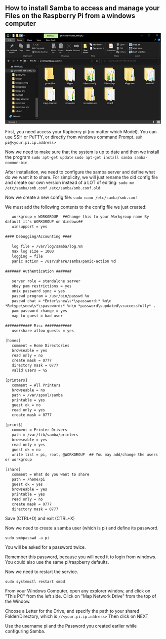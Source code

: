 ## How to install Samba to access and manage your Files on the Raspberry Pi from a windows computer

![alt text](https://github.com/kanawati975/Voron_Switchwire/blob/main/Images/smb.JPG)






First, you need access your Rapberry pi (no matter which Model).
You can use SSH or PuTTY, or directly from windows command Prompt.
`ssh pi@<your.pi.ip.address>`

Now we need to make sure that the system is up to date and then we install the program
`sudo apt-get update`
`sudo apt-get install samba samba-common-bin`

After installation, we need to configure the samba server and define what do we want it to share.
For simplicity, we will just rename the old config file and create our own version instead of a LOT of editing:
```sudo mv /etc/samba/smb.conf /etc/samba/smb.conf.old```

Now we create a new config file:
```sudo nano /etc/samba/smb.conf```

We must add the following contents to the config file we just created:
```[global]
   workgroup = WORKGROUP  ##Change this to your Workgroup name By dafault it's WORKGROUP on Windows##
   winsupport = yes

#### Debugging/Accounting ####

   log file = /var/log/samba/log.%m
   max log size = 1000
   logging = file
   panic action = /usr/share/samba/panic-action %d

####### Authentication #######

   server role = standalone server
   obey pam restrictions = yes
   unix password sync = yes
   passwd program = /usr/bin/passwd %u
   passwd chat = *Enter\snew\s*\spassword:* %n\n *Retype\snew\s*\spassword:* %n\n *password\supdated\ssuccessfully* .
   pam password change = yes
   map to guest = bad user

############ Misc ############
   usershare allow guests = yes

[homes]
   comment = Home Directories
   browseable = yes
   read only = no
   create mask = 0777
   directory mask = 0777
   valid users = %S

[printers]
   comment = All Printers
   browseable = no
   path = /var/spool/samba
   printable = yes
   guest ok = no
   read only = yes
   create mask = 0777

[print$]
   comment = Printer Drivers
   path = /var/lib/samba/printers
   browseable = yes
   read only = yes
   guest ok = no
   write list = pi, root, @WORKGROUP  ## You may add/change the users or workgroup

[share]
   comment = What do you want to share
   path = /home/pi
   guest ok = yes
   browseable = yes
   printable = yes
   read only = no
   create mask = 0777
   directory mask = 0777
   ```
Save (CTRL+O) and exit (CTRL+X)

Now we need to create a samba user (which is pi) and define its password.

```sudo smbpasswd -a pi```

You will be asked for a password twice. 

Remember this password, because you will need it to login from windows.
You could also use the same pi/raspberry defaults.

Now we need to restart the service.

```sudo systemctl restart smbd```

From your Windows Computer, open any explorer window, and click on "This PC" from the left side.
Click on "Map Network Drive" from the top of the Window.

Choose a Letter for the Drive, and specify the path to your shared Folder/Directory, which is `//<your.pi.ip.address>` Then click on NEXT

Use the username pi and the Password you created earlier while configuring Samba.
